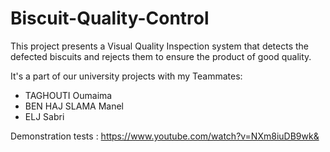 # Biscuit-Quality-Control


This project presents a Visual Quality Inspection system that detects the defected biscuits and rejects them to ensure the product of good quality.

It's a part of our university projects with my Teammates:
* TAGHOUTI Oumaima
* BEN HAJ SLAMA Manel
* ELJ Sabri

Demonstration tests :  https://www.youtube.com/watch?v=NXm8iuDB9wk&
